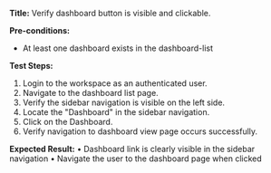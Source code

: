 **Title:** Verify dashboard button is visible and clickable.

**Pre-conditions:**
* At least one dashboard exists in the dashboard-list

**Test Steps:**
1. Login to the workspace as an authenticated user.
2. Navigate to the dashboard list page.
3. Verify the sidebar navigation is visible on the left side.
4. Locate the "Dashboard" in the sidebar navigation.
6. Click on the Dashboard.
7. Verify navigation to dashboard view page occurs successfully.

**Expected Result:**
• Dashboard link is clearly visible in the sidebar navigation
• Navigate the user to the dashboard page when clicked